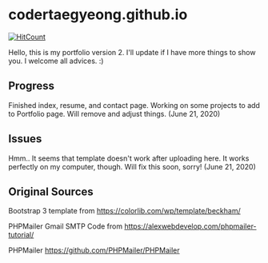 # codertaegyeong.github.io
[![HitCount](http://hits.dwyl.com/CoderTaegyeong/codertaegyeonggithubio.svg)](http://hits.dwyl.com/CoderTaegyeong/codertaegyeonggithubio)

Hello, this is my portfolio version 2. I'll update if I have more things to show you. I welcome all advices. :)

## Progress
Finished index, resume, and contact page. Working on some projects to add to Portfolio page. Will remove and adjust things. (June 21, 2020)

## Issues
Hmm.. It seems that template doesn't work after uploading here. It works perfectly on my computer, though. Will fix this soon, sorry! (June 21, 2020)

## Original Sources
Bootstrap 3 template from https://colorlib.com/wp/template/beckham/

PHPMailer Gmail SMTP Code from https://alexwebdevelop.com/phpmailer-tutorial/

PHPMailer https://github.com/PHPMailer/PHPMailer
